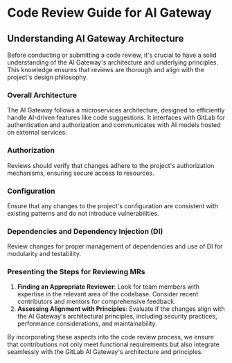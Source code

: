 # Code Review Guide for AI Gateway

## Understanding AI Gateway Architecture

Before conducting or submitting a code review, it's crucial to have a solid understanding of the AI Gateway's architecture and underlying principles. This knowledge ensures that reviews are thorough and align with the project's design philosophy.

### Overall Architecture

The AI Gateway follows a microservices architecture, designed to efficiently handle AI-driven features like code suggestions. It interfaces with GitLab for authentication and authorization and communicates with AI models hosted on external services.

### Authorization

Reviews should verify that changes adhere to the project's authorization mechanisms, ensuring secure access to resources.

### Configuration

Ensure that any changes to the project's configuration are consistent with existing patterns and do not introduce vulnerabilities.

### Dependencies and Dependency Injection (DI)

Review changes for proper management of dependencies and use of DI for modularity and testability.

### Presenting the Steps for Reviewing MRs

1. **Finding an Appropriate Reviewer**: Look for team members with expertise in the relevant area of the codebase. Consider recent contributors and mentors for comprehensive feedback.
2. **Assessing Alignment with Principles**: Evaluate if the changes align with the AI Gateway's architectural principles, including security practices, performance considerations, and maintainability.

By incorporating these aspects into the code review process, we ensure that contributions not only meet functional requirements but also integrate seamlessly with the GitLab AI Gateway's architecture and principles.